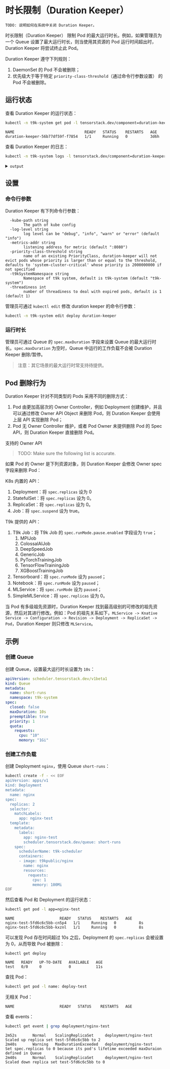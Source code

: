 # 时长限制（Duration Keeper）

```
TODO: 说明如何在系统中关闭 Duration Keeper。
```

时长限制（Duration Keeper） 限制 Pod 的最大运行时长。例如，如果管理员为一个 Queue 设置了最大运行时长，则当使用其资源的 Pod 运行时间超出时，Duration Keeper 将尝试终止此 Pod。

Duration Keeper 遵守下列规则：

1. DaemonSet 的 Pod 不会被删除；
2. 优先级大于等于特定 `priority-class-threshold`（通过命令行参数设置） 的 Pod 不会被删除。

## 运行状态

查看 Duration Keeper 的运行状态：

```bash
kubectl -n t9k-system get pod -l tensorstack.dev/component=duration-keeper
```

```
NAME                               READY   STATUS    RESTARTS   AGE
duration-keeper-56b77df59f-f7854   1/1     Running   0          3d6h
```

查看 Duration Keeper 的日志：

```bash
kubectl -n t9k-system logs -l tensorstack.dev/component=duration-keeper -f
```

<details><summary><code class="hljs">output</code></summary>

```log
level=info time=2024-01-19T06:29:21.491096433Z msg=[Flag] name=log-level value=info
level=info time=2024-01-19T06:29:21.491370503Z msg=[Flag] name=metrics-addr value=:8080
level=info time=2024-01-19T06:29:21.49139546Z msg=[Flag] name=schedulers value=t9k-scheduler
level=info time=2024-01-19T06:29:21.491403677Z msg=[Flag] name=t9kSystemNamespace value=t9k-system
level=info time=2024-01-19T06:29:21.491411454Z msg=[Flag] name=threadiness value=1
W0419 06:29:21.491487       1 client_config.go:617] Neither --kubeconfig nor --master was specified.  Using the inClusterConfig.  This might not work.
level=info time=2024-04-19T06:29:21.492790927Z Start="Run Duration Keeper"
```

</details>

## 设置

### 命令行参数

Duration Keeper 有下列命令行参数：

```
  -kube-path string
    	The path of kube config
  -log-level string
    	log level can be "debug", "info", "warn" or "error" (default "info")
  -metrics-addr string
    	listening address for metric (default ":8080")
  -priority-class-threshold string
    	name of an existing PriorityClass, duration-keeper will not evict pods whose priority is larger than or equal to the threshold, defaults to 'system-cluster-critical' whose priority is 2000000000 if not specified
  -t9kSystemNamespace string
    	Namespace of t9k system, default is t9k-system (default "t9k-system")
  -threadiness int
    	number of threadiness to deal with expired pods, default is 1 (default 1)
```

管理员可通过 `kubectl edit` 修改 duration keeper 的命令行参数：

```bash
kubectl -n t9k-system edit deploy duration-keeper
```

### 运行时长

管理员可通过 Queue 的 `spec.maxDuration` 字段来设置 Queue 的最大运行时长。`spec.maxDuration` 为空时，Queue 中运行的工作负载不会被 Duration Keeper 删除/暂停。

> 注意：其它场景的最大运行时常支持待提供。

## Pod 删除行为

Duration Keeper 针对不同类型的 Pods 采用不同的删除方式：

1. Pod 由更加高层次的 Owner Controller，例如 Deployment 创建维护，并且可以通过修改 Owner API Object 来删除 Pod，则 Duration Keeper 会使用上层 API 实现删除 Pod；
2. Pod 无 Owner Controller 维护，或者 Pod Owner 未提供删除 Pod 的 Spec API，则 Duration Keeper 直接删除 Pod。

<aside class="note">
<div class="title">支持的 Owner API</div>

> TODO: Make sure the following list is accurate.

如果 Pod 的 Owner 是下列资源对象，则 Duration Keeper 会修改 Owner spec 字段来删除 Pod：

K8s 内置的 API：

1. Deployment：将 `spec.replicas` 设为 0
2. StatefulSet：将 `spec.replicas` 设为 0。
3. ReplicaSet：将 `spec.replicas` 设为 0。
4. Job：将 `spec.suspend` 设为 true。

T9k 提供的 API：

1. T9k Job：将 T9k Job 的 `spec.runMode.pause.enabled` 字段设为 `true`；
     1. MPIJob
     2. ColossalAIJob
     3. DeepSpeedJob
     4. GenericJob
     5. PyTorchTrainingJob
     6. TensorFlowTrainingJob
     7. XGBoostTrainingJob
2. Tensorboard：将 `spec.runMode` 设为 `paused`；
3. Notebook：将 `spec.runMode` 设为 `paused`；
4. MLService：将 `spec.runMode` 设为 `paused`；
5. SimpleMLService：将 `spec.replicas` 设为 0。


当 Pod 有多级祖先资源时，Duration Keeper 找到最高级别的可修改的祖先资源，然后对其进行修改。例如：Pod 的祖先关系如下，`MLService -> Knative Service -> Configuration -> Revision -> Deployment -> ReplicaSet -> Pod`，Duration Keeper 则只修改 `MLService`。

</aside>

## 示例

### 创建 Queue

创建 Queue，设置最大运行时长设置为 `10s`：

```yaml
apiVersion: scheduler.tensorstack.dev/v1beta1
kind: Queue
metadata:
  name: short-runs
  namespace: t9k-system
spec:
  closed: false
  maxDuration: 10s
  preemptible: true
  priority: 1
  quota:
    requests:
      cpu: "10"
      memory: "1Gi"
```

### 创建工作负载

创建 Deployment `nginx`，使用 Queue `short-runs`：

```bash
kubectl create -f - << EOF
apiVersion: apps/v1
kind: Deployment
metadata:
  name: nginx
spec:
  replicas: 2
  selector:
    matchLabels:
      app: nginx-test
  template:
    metadata:
      labels:
        app: nginx-test
        scheduler.tensorstack.dev/queue: short-runs
    spec:
      schedulerName: t9k-scheduler
      containers:
      - image: t9kpublic/nginx
        name: nginx
        resources:
          requests:
            cpu: 1
            memory: 100Mi
EOF
```

然后查看 Pod 和 Deployment 的运行状态：

```bash
kubectl get pod -l app=nginx-test
```

```
NAME                    READY   STATUS    RESTARTS   AGE
nginx-test-5fd6c6c5bb-cn5p4   1/1     Running   0          8s
nginx-test-5fd6c6c5bb-kxznl   1/1     Running   0          8s
```

可以发现 Pod 存在时间超过 10s 之后，Deployment 的 `spec.replicas` 会被设置为 0，从而导致 Pod 被删除：

```
kubectl get deploy
```

```
NAME   READY   UP-TO-DATE   AVAILABLE   AGE
test   0/0     0            0           11s
```

查找 Pod：

```bash
kubectl get pod -l name: deploy-test
```

无相关 Pod：

```
NAME                    READY   STATUS    RESTARTS   AGE
```


查看 events：

```bash
kubectl get event | grep deployment/nginx-test
```

```log
2m52s       Normal    ScalingReplicaSet     deployment/nginx-test              Scaled up replica set test-5fd6c6c5bb to 2
2m40s       Warning   MaxDurationExceeded   deployment/nginx-test              Set spec.replicas to 0 because its pod's lifetime exceeded maxDuraion defined in Queue
2m40s       Normal    ScalingReplicaSet     deployment/nginx-test              Scaled down replica set test-5fd6c6c5bb to 0
```
